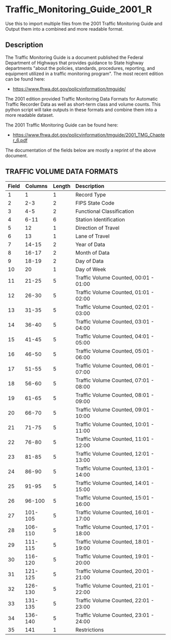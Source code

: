 # Traffic_Monitoring_Guide_2001_R

Use this to import multiple files from the 2001 Traffic Monitoring Guide and Output them into a combined and more readable format.

## Description

The Traffic Monitoring Guide is a document published the Federal Department of Highways that provides guidance to State highway departments "about the policies, standards, procedures, reporting, and equipment utilized in a traffic monitoring program". The most recent edition can be found here:

- https://www.fhwa.dot.gov/policyinformation/tmguide/

The 2001 edition provided Traffic Monitoring Data Formats for Automatic Traffic Recorder Data as well as short-term class and volume counts.  This python script will take outputs in these formats and combine them into a more readable dataset.

The 2001 Traffic Monitoring Guide can be found here:

- https://www.fhwa.dot.gov/policyinformation/tmguide/2001_TMG_Chapter_6.pdf

The documentation of the fields below are mostly a reprint of the above document.

## TRAFFIC VOLUME DATA FORMATS

| Field | Columns | Length | Description |
| --- | --- | --- | :--- |
| 1 | 1 | 1 | Record Type |
| 2 | 2-3 | 2 | FIPS State Code |
| 3 | 4-5 | 2 | Functional Classification |
| 4 | 6-11 | 6 | Station Identification |
| 5 | 12 | 1 | Direction of Travel |
| 6 | 13 | 1 | Lane of Travel |
| 7 | 14-15 | 2 | Year of Data |
| 8 | 16-17 | 2 | Month of Data |
| 9 | 18-19 | 2 | Day of Data |
| 10 | 20 | 1 | Day of Week |
| 11 | 21-25 | 5 | Traffic Volume Counted, 00:01 - 01:00 |
| 12 | 26-30 | 5 | Traffic Volume Counted, 01:01 - 02:00 |
| 13 | 31-35 | 5 | Traffic Volume Counted, 02:01 - 03:00 |
| 14 | 36-40 | 5 | Traffic Volume Counted, 03:01 - 04:00 |
| 15 | 41-45 | 5 | Traffic Volume Counted, 04:01 - 05:00 |
| 16 | 46-50 | 5 | Traffic Volume Counted, 05:01 - 06:00 |
| 17 | 51-55 | 5 | Traffic Volume Counted, 06:01 - 07:00 |
| 18 | 56-60 | 5 | Traffic Volume Counted, 07:01 - 08:00 |
| 19 | 61-65 | 5 | Traffic Volume Counted, 08:01 - 09:00 |
| 20 | 66-70 | 5 | Traffic Volume Counted, 09:01 - 10:00 |
| 21 | 71-75 | 5 | Traffic Volume Counted, 10:01 - 11:00 |
| 22 | 76-80 | 5 | Traffic Volume Counted, 11:01 - 12:00 |
| 23 | 81-85 | 5 | Traffic Volume Counted, 12:01 - 13:00 |
| 24 | 86-90 | 5 | Traffic Volume Counted, 13:01 - 14:00 |
| 25 | 91-95 | 5 | Traffic Volume Counted, 14:01 - 15:00 |
| 26 | 96-100 | 5 | Traffic Volume Counted, 15:01 - 16:00 |
| 27 | 101-105 | 5 | Traffic Volume Counted, 16:01 - 17:00 |
| 28 | 106-110 | 5 | Traffic Volume Counted, 17:01 - 18:00 |
| 29 | 111-115 | 5 | Traffic Volume Counted, 18:01 - 19:00 |
| 30 | 116-120 | 5 | Traffic Volume Counted, 19:01 - 20:00 |
| 31 | 121-125 | 5 | Traffic Volume Counted, 20:01 - 21:00 |
| 32 | 126-130 | 5 | Traffic Volume Counted, 21:01 - 22:00 |
| 33 | 131-135 | 5 | Traffic Volume Counted, 22:01 - 23:00 |
| 34 | 136-140 | 5 | Traffic Volume Counted, 23:01 - 24:00 |
| 35 | 141 | 1 | Restrictions |